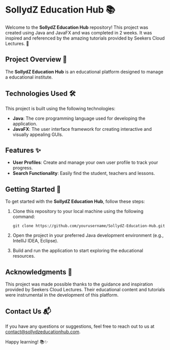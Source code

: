 # SollydZ Education Hub 📚

Welcome to the **SollydZ Education Hub** repository! This project was created using Java and JavaFX and was completed in 2 weeks. It was inspired and referenced by the amazing tutorials provided by Seekers Cloud Lectures. 🙌

## Project Overview 📖

The **SollydZ Education Hub** is an educational platform designed to manage a educational institute.

## Technologies Used 🛠️

This project is built using the following technologies:

- **Java**: The core programming language used for developing the application.
- **JavaFX**: The user interface framework for creating interactive and visually appealing GUIs.

## Features ✨

- **User Profiles**: Create and manage your own user profile to track your progress.
- **Search Functionality**: Easily find the student, teachers and lessons.

## Getting Started 🚀

To get started with the **SollydZ Education Hub**, follow these steps:

1. Clone this repository to your local machine using the following command:
   ```
   git clone https://github.com/yourusername/SollydZ-Education-Hub.git
   ```

2. Open the project in your preferred Java development environment (e.g., IntelliJ IDEA, Eclipse).

3. Build and run the application to start exploring the educational resources.

## Acknowledgments 🙏

This project was made possible thanks to the guidance and inspiration provided by Seekers Cloud Lectures. Their educational content and tutorials were instrumental in the development of this platform.

## Contact Us 📬

If you have any questions or suggestions, feel free to reach out to us at [contact@sollydzeducationhub.com](mailto:huzaifaameer00@gmail.com).

Happy learning! 📚✨
